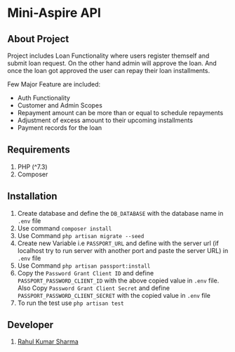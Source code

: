 # Mini-Aspire API
## About Project

Project includes Loan Functionality where users register themself and submit loan request. On the other hand admin will approve the loan. And once the loan got approved the user can repay their loan installments.

Few Major Feature are included:

- Auth Functionality
- Customer and Admin Scopes
- Repayment amount can be more than or equal to schedule repayments
- Adjustment of excess amount to their upcoming installments
- Payment records for the loan

## Requirements
1. PHP (^7.3)
2. Composer

## Installation

1. Create database and define the `DB_DATABASE` with the database name in `.env` file
2. Use command `composer install`
3. Use Command `php artisan migrate --seed`
4. Create new Variable i.e `PASSPORT_URL` and define with the server url (if localhost try to run server with another port and paste the server URL) in `.env` file 
5. Use Command `php artisan passport:install`
6. Copy the `Password Grant Client ID` and define `PASSPORT_PASSWORD_CLIENT_ID` with the above copied value in `.env` file. Also Copy `Password Grant Client Secret` and define `PASSPORT_PASSWORD_CLIENT_SECRET` with the copied value in `.env` file
7. To run the test use `php artisan test`

## Developer
1. [Rahul Kumar Sharma](http://rahulkrsharma.in)
